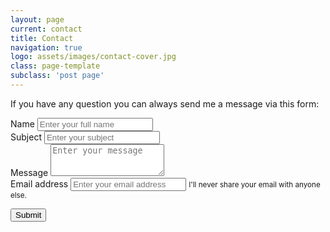 ```yaml
---
layout: page
current: contact
title: Contact
navigation: true
logo: assets/images/contact-cover.jpg
class: page-template
subclass: 'post page'
---
```


If you have any question you can always send me a message via this form:

<form action="https://formspree.io/sujith.quintelier@euri.com" method="POST">
  <div class="form-group">
    <label for="name">Name</label>
    <input type="text" class="form-control form-control-lg" id="name" name="name" placeholder="Enter your full name">
  </div>
  <div class="form-group">
    <label for="_subject">Subject</label>
    <input type="text" class="form-control form-control-lg" id="_subject" name="_subject" placeholder="Enter your subject">
  </div>
  <div class="form-group">
    <label for="message">Message</label>
    <textarea class="form-control form-control-lg" id="message" name="message" rows="3" placeholder="Enter your message"></textarea>
  </div>
  <div class="form-group">
    <label for="email">Email address</label>
    <input type="email" class="form-control form-control-lg" id="email" name="email" aria-describedby="emailHelp" placeholder="Enter your email address">
    <small id="emailHelp" class="form-text text-muted">I'll never share your email with anyone else.</small>
  </div>

  <input type="hidden" name="_next" value="{{ site.baseurl }}thankyou" />

  <button type="submit" class="btn btn-primary">Submit</button>
</form>